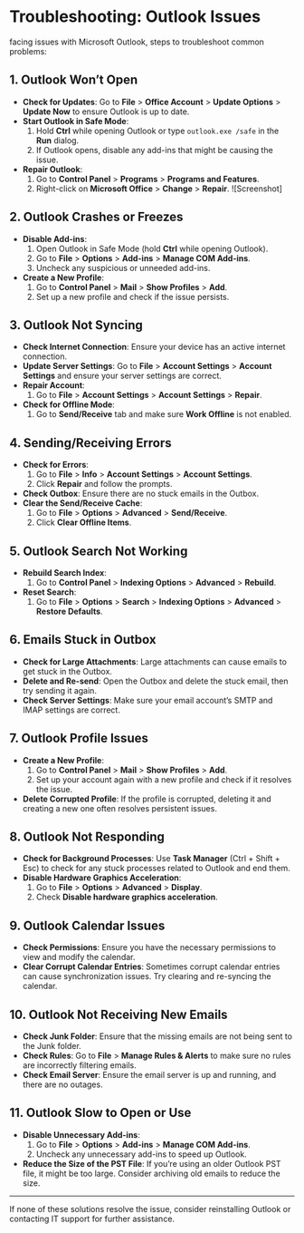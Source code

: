 # Troubleshooting: Outlook Issues

 facing issues with Microsoft Outlook, steps to troubleshoot common problems:

## 1. **Outlook Won’t Open**
   - **Check for Updates**: Go to **File** > **Office Account** > **Update Options** > **Update Now** to ensure Outlook is up to date.
   - **Start Outlook in Safe Mode**:
     1. Hold **Ctrl** while opening Outlook or type `outlook.exe /safe` in the **Run** dialog.
     2. If Outlook opens, disable any add-ins that might be causing the issue.
   - **Repair Outlook**:
     1. Go to **Control Panel** > **Programs** > **Programs and Features**.
     2. Right-click on **Microsoft Office** > **Change** > **Repair**.
![Screenshot]
## 2. **Outlook Crashes or Freezes**
   - **Disable Add-ins**:
     1. Open Outlook in Safe Mode (hold **Ctrl** while opening Outlook).
     2. Go to **File** > **Options** > **Add-ins** > **Manage COM Add-ins**.
     3. Uncheck any suspicious or unneeded add-ins.
   - **Create a New Profile**:
     1. Go to **Control Panel** > **Mail** > **Show Profiles** > **Add**.
     2. Set up a new profile and check if the issue persists.

## 3. **Outlook Not Syncing**
   - **Check Internet Connection**: Ensure your device has an active internet connection.
   - **Update Server Settings**: Go to **File** > **Account Settings** > **Account Settings** and ensure your server settings are correct.
   - **Repair Account**:
     1. Go to **File** > **Account Settings** > **Account Settings** > **Repair**.
   - **Check for Offline Mode**:
     1. Go to **Send/Receive** tab and make sure **Work Offline** is not enabled.

## 4. **Sending/Receiving Errors**
   - **Check for Errors**:
     1. Go to **File** > **Info** > **Account Settings** > **Account Settings**.
     2. Click **Repair** and follow the prompts.
   - **Check Outbox**: Ensure there are no stuck emails in the Outbox.
   - **Clear the Send/Receive Cache**:
     1. Go to **File** > **Options** > **Advanced** > **Send/Receive**.
     2. Click **Clear Offline Items**.

## 5. **Outlook Search Not Working**
   - **Rebuild Search Index**:
     1. Go to **Control Panel** > **Indexing Options** > **Advanced** > **Rebuild**.
   - **Reset Search**:
     1. Go to **File** > **Options** > **Search** > **Indexing Options** > **Advanced** > **Restore Defaults**.

## 6. **Emails Stuck in Outbox**
   - **Check for Large Attachments**: Large attachments can cause emails to get stuck in the Outbox.
   - **Delete and Re-send**: Open the Outbox and delete the stuck email, then try sending it again.
   - **Check Server Settings**: Make sure your email account’s SMTP and IMAP settings are correct.

## 7. **Outlook Profile Issues**
   - **Create a New Profile**:
     1. Go to **Control Panel** > **Mail** > **Show Profiles** > **Add**.
     2. Set up your account again with a new profile and check if it resolves the issue.
   - **Delete Corrupted Profile**: If the profile is corrupted, deleting it and creating a new one often resolves persistent issues.

## 8. **Outlook Not Responding**
   - **Check for Background Processes**: Use **Task Manager** (Ctrl + Shift + Esc) to check for any stuck processes related to Outlook and end them.
   - **Disable Hardware Graphics Acceleration**:
     1. Go to **File** > **Options** > **Advanced** > **Display**.
     2. Check **Disable hardware graphics acceleration**.

## 9. **Outlook Calendar Issues**
   - **Check Permissions**: Ensure you have the necessary permissions to view and modify the calendar.
   - **Clear Corrupt Calendar Entries**: Sometimes corrupt calendar entries can cause synchronization issues. Try clearing and re-syncing the calendar.

## 10. **Outlook Not Receiving New Emails**
   - **Check Junk Folder**: Ensure that the missing emails are not being sent to the Junk folder.
   - **Check Rules**: Go to **File** > **Manage Rules & Alerts** to make sure no rules are incorrectly filtering emails.
   - **Check Email Server**: Ensure the email server is up and running, and there are no outages.

## 11. **Outlook Slow to Open or Use**
   - **Disable Unnecessary Add-ins**:
     1. Go to **File** > **Options** > **Add-ins** > **Manage COM Add-ins**.
     2. Uncheck any unnecessary add-ins to speed up Outlook.
   - **Reduce the Size of the PST File**: If you’re using an older Outlook PST file, it might be too large. Consider archiving old emails to reduce the size.

---

If none of these solutions resolve the issue, consider reinstalling Outlook or contacting IT support for further assistance.
